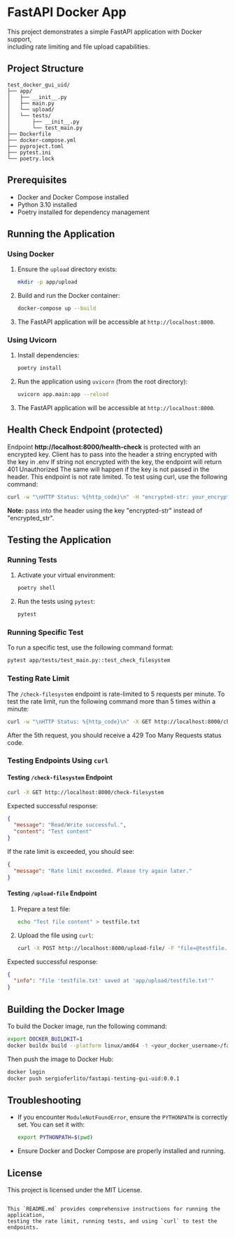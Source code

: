 
# FastAPI Docker App

This project demonstrates a simple FastAPI application with Docker support,   
including rate limiting and file upload capabilities.

## Project Structure

```
test_docker_gui_uid/
├── app/
│   ├── __init__.py
│   ├── main.py
│   └── upload/
│   └── tests/
│       ├── __init__.py
│       └── test_main.py
├── Dockerfile
├── docker-compose.yml
├── pyproject.toml
├── pytest.ini
└── poetry.lock
```

## Prerequisites

- Docker and Docker Compose installed
- Python 3.10 installed
- Poetry installed for dependency management

## Running the Application

### Using Docker

1. Ensure the `upload` directory exists:

    ```sh
    mkdir -p app/upload
    ```

2. Build and run the Docker container:

    ```sh
    docker-compose up --build
    ```

3. The FastAPI application will be accessible at `http://localhost:8000`.

### Using Uvicorn

1. Install dependencies:

    ```sh
    poetry install
    ```

2. Run the application using `uvicorn` (from the root directory):

    ```sh
    uvicorn app.main:app --reload
    ```

3. The FastAPI application will be accessible at `http://localhost:8000`.


## Health Check Endpoint (protected) 
Endpoint **http://localhost:8000/health-check** is protected with an encrypted key.
Client has to pass into the header a string encrypted with the key in .env
If string not encrypted with the key, the endpoint will return 401 Unauthorized
The same will happen if the key is not passed in the header.
This endpoint is not rate limited.
To test using curl, use the following command:

```sh
curl -w "\nHTTP Status: %{http_code}\n" -H "encrypted-str: your_encrypted_text" -X GET http://localhost:8000/health-check

```
**Note:** pass into the header using the key "encrypted-str" instead of "encrypted_str".

## Testing the Application

### Running Tests

1. Activate your virtual environment:

    ```sh
    poetry shell
    ```

2. Run the tests using `pytest`:

    ```sh
    pytest
    ```

### Running Specific Test

To run a specific test, use the following command format:

```sh
pytest app/tests/test_main.py::test_check_filesystem
```

### Testing Rate Limit

The `/check-filesystem` endpoint is rate-limited to 5 requests per minute. To test the rate limit, run the following command more than 5 times within a minute:

```sh
curl -w "\nHTTP Status: %{http_code}\n" -X GET http://localhost:8000/check-filesystem
```

After the 5th request, you should receive a 429 Too Many Requests status code.

### Testing Endpoints Using `curl`

#### Testing `/check-filesystem` Endpoint

```sh
curl -X GET http://localhost:8000/check-filesystem
```

Expected successful response:

```json
{
  "message": "Read/Write successful.",
  "content": "Test content"
}
```

If the rate limit is exceeded, you should see:

```json
{
  "message": "Rate limit exceeded. Please try again later."
}
```

#### Testing `/upload-file` Endpoint

1. Prepare a test file:

    ```sh
    echo "Test file content" > testfile.txt
    ```

2. Upload the file using `curl`:

    ```sh
    curl -X POST http://localhost:8000/upload-file/ -F "file=@testfile.txt"
    ```

Expected successful response:

```json
{
  "info": "file 'testfile.txt' saved at 'app/upload/testfile.txt'"
}
```

## Building the Docker Image

To build the Docker image, run the following command:

```sh
export DOCKER_BUILDKIT=1
docker buildx build --platform linux/amd64 -t <your_docker_username>/fastapi-testing-gui-uid:TAG .
```
Then push the image to Docker Hub:

```sh
docker login
docker push sergioferlito/fastapi-testing-gui-uid:0.0.1
```  

## Troubleshooting

- If you encounter `ModuleNotFoundError`, ensure the `PYTHONPATH` is correctly set. You can set it with:

    ```sh
    export PYTHONPATH=$(pwd)
    ```

- Ensure Docker and Docker Compose are properly installed and running.

## License

This project is licensed under the MIT License.
```

This `README.md` provides comprehensive instructions for running the application,   
testing the rate limit, running tests, and using `curl` to test the endpoints.